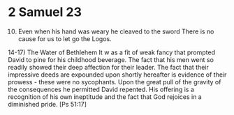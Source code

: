 # 2 Samuel 23


10) Even when his hand was weary he cleaved to the sword
  There is no cause for us to let go the Logos.


14-17) The Water of Bethlehem
It w as a fit of weak fancy that prompted David to pine for his childhood beverage.
The fact that his men went so readily showed their deep affection for their leader. 
The fact that their impressive deeds are expounded upon shortly hereafter is evidence of their prowess - these were no sycophants.
Upon the great pull of the gravity of the consequences he permitted David repented.
His offering is a recognition of his own ineptitude and the fact that God rejoices in a diminished pride.  [Ps 51:17]
